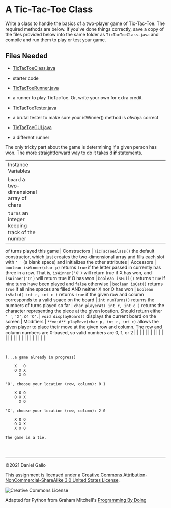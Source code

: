 # A Tic-Tac-Toe Class


Write a class to handle the basics of a two-player game of
Tic-Tac-Toe. The required methods are below. If you've done things
correctly, save a copy of the files provided below into the same folder
as `TicTacToeClass.java` and compile and run them to play or
test your game.


## Files Needed


* [TicTacToeClass.java](examples/TicTacToeClass.java)
 - starter code
 * [TicTacToeRunner.java](examples/TicTacToeRunner.java)
 - a runner to play TicTacToe. Or, write your own for extra credit.
 * [TicTacToeTester.java](examples/TicTacToeTester.java)
 - a brutal tester to make sure your isWinner() method is *always* correct
 * [TicTacToeGUI.java](examples/TicTacToeGUI.java)
 - a different runner





The only tricky part about the game is determining if a given
person has won. The more straightforward way to do it takes 8
**if** statements.




|  |  |  |  |  |  |  |  |  |  |  |  |  |  |  |  |  |  |  |  |  |  |  |  |  |  |
| --- | --- | --- | --- | --- | --- | --- | --- | --- | --- | --- | --- | --- | --- | --- | --- | --- | --- | --- | --- | --- | --- | --- | --- | --- | --- |
| Instance Variables
| `board` a two-dimensional array of chars
| `turns` an integer keeping track of the number
 of turns played this game
| Constructors
| `TicTacToeClass()` the default constructor, which just
 creates the two-dimensional array and fills each slot with
 `' '` (a blank space) and initializes the other attributes
| Accessors
| `boolean isWinner(char p)` returns
`true` if the letter passed in currently has three in a row.
That is, `isWinner('X')` will return true if X has won,
and `isWinner('O')` will return true if O has won
| `boolean isFull()` returns `true` if nine
turns have been played and `false` otherwise
| `boolean isCat()` returns `true` if all
nine spaces are filled AND neither X nor O has won
| `boolean isValid( int r, int c )` returns `true` if the
given row and column corresponds to a valid space on the board
| `int numTurns()` returns the numbers of turns
played so far
| `char playerAt( int r, int c )` returns the character
representing the piece at the given location. Should return either
`' '`, `'X'`, or `'O'`.
| `void displayBoard()` displays the current board
on the screen
| Modifiers
| `**void** playMove(char p, int r, int c)` allows
the given player to place their move at the given row and column. The
row and column numbers are 0-based, so valid numbers are 0, 1, or 2
 | |
 |
 | |
 | |
 | |
 | |
 | |
 | |
 | |
 |
 | |
 |
 | |
 | |
 |


 



```
(...a game already in progress)

	X   O
	O X X
	  X O
 
'O', choose your location (row, column): 0 1

	X O O
	O X X
	  X O
 
'X', choose your location (row, column): 2 0

	X O O
	O X X
	X X O

The game is a tie.

```


```



```



---


©2021 Daniel Gallo


This assignment is licensed under a
[Creative Commons Attribution-NonCommercial-ShareAlike 3.0 United States License](https://creativecommons.org/licenses/by-nc-sa/3.0/us/deed.en_US).  

![Creative Commons License](images/by-nc-sa.png)





Adapted for Python from Graham Mitchell's [Programming By Doing](https://programmingbydoing.com/)